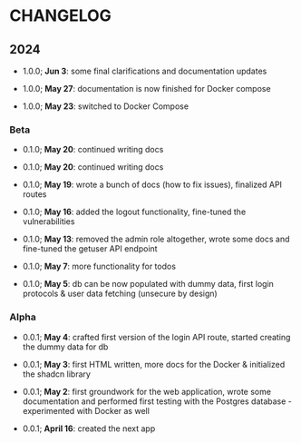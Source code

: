 # CHANGELOG

## 2024

- 1.0.0; **Jun 3**: some final clarifications and documentation updates

- 1.0.0; **May 27**: documentation is now finished for Docker compose

- 1.0.0; **May 23**: switched to Docker Compose

### Beta

- 0.1.0; **May 20**: continued writing docs

- 0.1.0; **May 20**: continued writing docs

- 0.1.0; **May 19**: wrote a bunch of docs (how to fix issues), finalized API routes

- 0.1.0; **May 16**: added the logout functionality, fine-tuned the vulnerabilities

- 0.1.0; **May 13**: removed the admin role altogether, wrote some docs and fine-tuned the getuser API endpoint

- 0.1.0; **May 7**: more functionality for todos

- 0.1.0; **May 5**: db can be now populated with dummy data, first login protocols & user data fetching (unsecure by design)

### Alpha

- 0.0.1; **May 4**: crafted first version of the login API route, started creating the dummy data for db

- 0.0.1; **May 3**: first HTML written, more docs for the Docker & initialized the shadcn library

- 0.0.1; **May 2**: first groundwork for the web application, wrote some documentation and performed first testing with the Postgres database - experimented with Docker as well

- 0.0.1; **April 16**: created the next app
